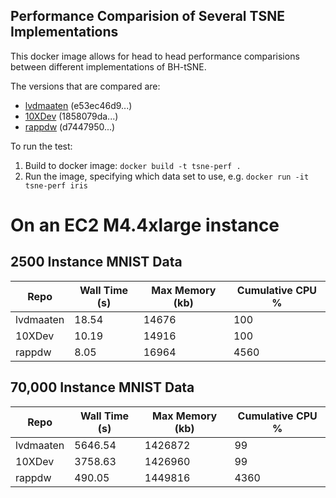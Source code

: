 Performance Comparision of Several TSNE Implementations
-------------------------------------------------------

This docker image allows for head to head performance comparisions
between different implementations of BH-tSNE.

The versions that are compared are:
* [lvdmaaten](https://github.com/lvdmaaten/bhtsne.git) (e53ec46d9...)
* [10XDev](https://github.com/10XDev/tsne.git) (1858079da...)
* [rappdw](https://github.com/rappdw/tsne.git) (d7447950...)

To run the test:
1) Build to docker image: `docker build -t tsne-perf .`
2) Run the image, specifying which data set to use, e.g. `docker run -it tsne-perf iris`

# On an EC2 M4.4xlarge instance
## 2500 Instance MNIST Data 

| Repo | Wall Time (s) | Max Memory (kb) | Cumulative CPU % |
| ---- | ------------- | ----------- | ---------------- |
| lvdmaaten | 18.54 | 14676 | 100 |
| 10XDev | 10.19 | 14916 | 100 |
| rappdw | 8.05 | 16964 | 4560 |

## 70,000 Instance MNIST Data 

| Repo | Wall Time (s) | Max Memory (kb) | Cumulative CPU % |
| ---- | ------------- | ----------- | ---------------- |
| lvdmaaten | 5646.54 | 1426872 | 99 |
| 10XDev | 3758.63 | 1426960 | 99 |
| rappdw | 490.05 | 1449816 | 4360 |

